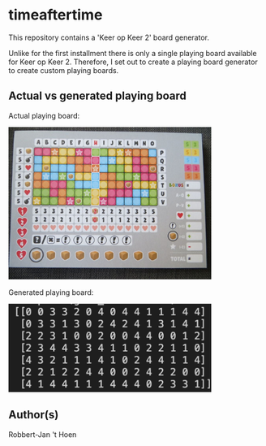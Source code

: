 # timeaftertime

This repository contains a 'Keer op Keer 2' board generator.

Unlike for the first installment there is only a single playing board available for Keer op Keer 2. Therefore, I set out to create a playing board generator to create custom playing boards.

## Actual vs generated playing board

Actual playing board:

<img src="images/keeropkeer2_playing_board_actual.png" width="400" />

Generated playing board:

<img src="images/keeropkeer2_playing_board_generated.png" width="400" />


## Author(s)
Robbert-Jan 't Hoen